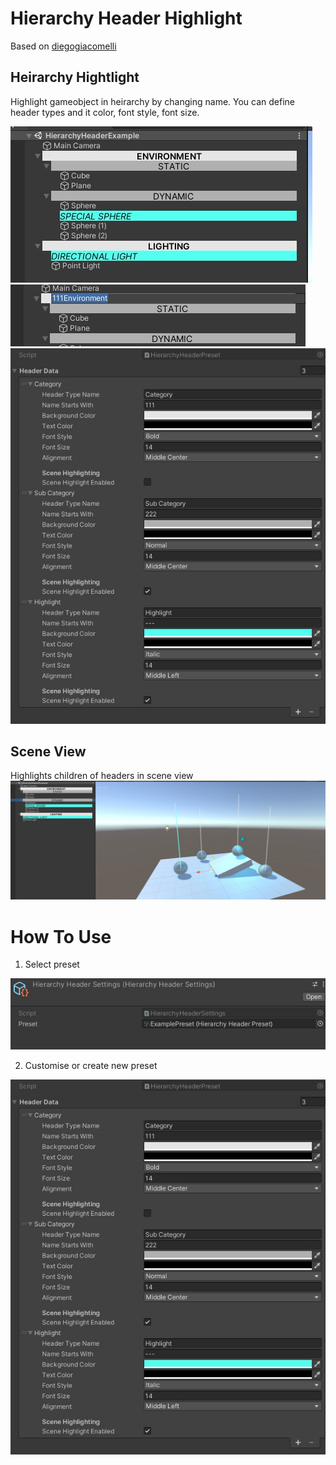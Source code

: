 # Hierarchy Header Highlight

Based on [diegogiacomelli](https://diegogiacomelli.com.br/unitytips-changing-the-style-of-the-hierarchy-window-group-header/)

## Heirarchy Hightlight
Highlight gameobject in heirarchy by changing name. You can define header types and it color, font style, font size.

![Alt text](readmeImages/example0.jpg?raw=true "Title")
![Alt text](readmeImages/example3.jpg?raw=true "Title")
![Alt text](readmeImages/example2.jpg?raw=true "Title")
## Scene View
Highlights children of headers in scene view
![Alt text](readmeImages/example1.jpg?raw=true "Title")

# How To Use
1. Select preset 

![Alt text](readmeImages/example4.jpg?raw=true "Title")

2.  Customise or create new preset

![Alt text](readmeImages/example2.jpg?raw=true "Title")